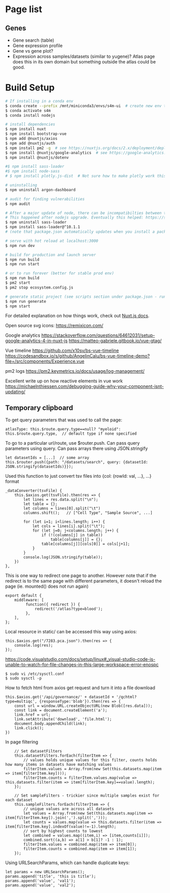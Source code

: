 # Page list

## Genes
- Gene search (table)
- Gene expression profile
- Gene vs gene plot?
- Expression across samples/datasets (similar to yugene)? Atlas page does this in its own domain but something outside the atlas could be good.


# Build Setup

```bash
# If installing in a conda env
$ conda create --prefix /mnt/miniconda3/envs/s4m-ui  # create new env to specific loation
$ conda activate s4m
$ conda install nodejs

# install dependencies
$ npm install nuxt
$ npm install bootstrap-vue
$ npm add @nuxtjs/axios
$ npm add @nuxtjs/auth
$ npm install pm2 -g  # see https://nuxtjs.org/docs/2.x/deployment/deployment-pm2/
$ npm install @nuxtjs/google-analytics  # see https://google-analytics.nuxtjs.org/setup
$ npm install @nuxtjs/dotenv

#$ npm install sass-loader 
#$ npm install node-sass
# $ npm install plotly.js-dist  # Not sure how to make plotly work this way - currently just loading cdn into header

# uninstalling
$ npm uninstall argon-dashboard

# audit for finding vulnerabilities
$ npm audit

# After a major update of node, there can be incompatibilties between the various dependencies.
# This happened after nodejs upgrade. Eventually this helped: https://stackoverflow.com/questions/66082397/typeerror-this-getoptions-is-not-a-function
$ npm uninstall sass-loader
$ npm install sass-loader@^10.1.1
# (note that package.json automatically updates when you install a package)

# serve with hot reload at localhost:3000
$ npm run dev

# build for production and launch server
$ npm run build
$ npm run start

# or to run forever (better for stable prod env)
$ npm run build
$ pm2 start
$ pm2 stop ecosystem.config.js

# generate static project (see scripts section under package.json - running npm run generate is equivalent to nuxt generate for example)
$ npm run generate
$ npm start
```

For detailed explanation on how things work, check out [Nuxt.js docs](https://nuxtjs.org).

Open source svg icons:
https://remixicon.com/

Google analytics
https://stackoverflow.com/questions/64612031/setup-google-analytics-4-in-nuxt-js
https://matteo-gabriele.gitbook.io/vue-gtag/

Vue timeline
https://github.com/x10sv/bs-vue-timeline
https://codesandbox.io/s/github/AngelinCalu/bs-vue-timeline-demo?file=/src/components/Experience.vue

pm2 logs
https://pm2.keymetrics.io/docs/usage/log-management/


Excellent write up on how reactive elements in vue work
https://michaelnthiessen.com/debugging-guide-why-your-component-isnt-updating/

## Temporary clipboard

To get query parameters that was used to call the page:
```
atlasType: this.$route.query.type==null? "myeloid": this.$route.query.type,  // default type if none specified
```

To go to a particular url/route, use $router.push. Can pass query parameters using query. Can pass arrays there using JSON.stringify
```
let datasetIds = [...]  // some array
this.$router.push({path: "/datasets/search", query: {datasetId: JSON.stringify(datasetIds)}});
```

Used this function to just convert tsv files into {col: {rowId: val, ...}, ...} format
```
_dataConverter(tsvFile) {
    this.$axios.get(tsvFile).then(res => {
        let lines = res.data.split("\n");
        let table = {};
        let columns = lines[0].split("\t")
        columns.shift();   // ["Cell Type", "Sample Source", ...]

        for (let i=1; i<lines.length; i++) {
            let cols = lines[i].split("\t");
            for (let j=0; j<columns.length; j++) {
                if (!(columns[j] in table))
                    table[columns[j]] = {};
                table[columns[j]][cols[0]] = cols[j+1];
            }
        }
        console.log(JSON.stringify(table));
    })
},
```

This is one way to redirect one page to another. However note that if the redirect is to the same page with different parameters, it doesn't reload the page (ie. mounted() does not run again)
```
export default {
    middleware: [
         function({ redirect }) {
             redirect('/atlas?type=blood');
         },
    ],
};
```

Local resource in static/ can be accessed this way using axios:
```
this.$axios.get("/7283.pca.json").then(res => {
    console.log(res);
});
```

https://code.visualstudio.com/docs/setup/linux#_visual-studio-code-is-unable-to-watch-for-file-changes-in-this-large-workspace-error-enospc
```
$ sudo vi /etc/sysctl.conf
$ sudo sysctl -p
```

How to fetch html from axios get request and turn it into a file download
```
this.$axios.get('/api/governance/' + datasetId + '/qchtml?type=multiqc', {responseType:'blob'}).then(res => {
    const url = window.URL.createObjectURL(new Blob([res.data]));
    const link = document.createElement('a');
    link.href = url;
    link.setAttribute('download', 'file.html');
    document.body.appendChild(link);
    link.click();
})
```

In page filtering
```
    // Set datasetFilters
    this.datasetFilters.forEach(filterItem => {
        // values holds unique values for this filter, counts holds how many items in datasets have matching values
        filterItem.values = Array.from(new Set(this.datasets.map(item => item[filterItem.key])));
        filterItem.counts = filterItem.values.map(value => this.datasets.filter(item => item[filterItem.key]==value).length);
    });

    // Set sampleFilters - trickier since multiple samples exist for each dataset
    this.sampleFilters.forEach(filterItem => {
        // unique values are across all datasets
        let values = Array.from(new Set(this.datasets.map(item => item[filterItem.key]).join(',').split(',')));
        let counts = values.map(value => this.datasets.filter(item => item[filterItem.key].indexOf(value)!=-1).length);
        // sort by highest counts to lowest
        let combined = values.map((item,i) => [item,counts[i]]);
        combined.sort((a,b) => a[1] > b[1]? -1 : 1);
        filterItem.values = combined.map(item => item[0]);
        filterItem.counts = combined.map(item => item[1]);
    });
```

Using URLSearchParams, which can handle duplicate keys:
```
let params = new URLSearchParams();
params.append('title', 'this is title');
params.append('value', 'val1');
params.append('value', 'val2');
```